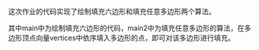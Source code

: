 这次作业的代码实现了绘制填充六边形和填充任意多边形两个算法。

其中main中为绘制填充六边形的代码，main2中为填充任意多边形的算法，在多边形顶点向量vertices中依序填入多边形的点，即可对该多边形进行填充。
